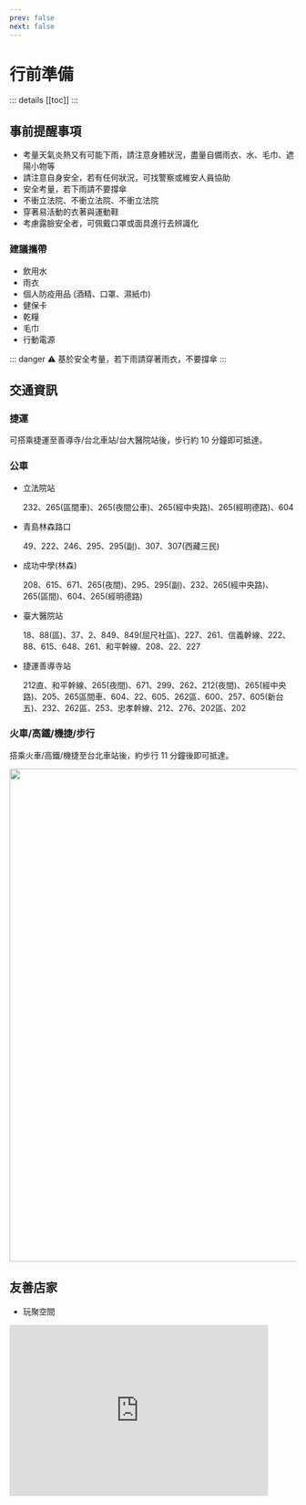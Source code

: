 ```yaml
---
prev: false
next: false
---
```


# 行前準備 <BasicButton label="我已經在現場了🤚" to="/guide" />

::: details
[[toc]]
:::

## 事前提醒事項

- 考量天氣炎熱又有可能下雨，請注意身體狀況，盡量自備雨衣、水、毛巾、遮陽小物等
- 請注意自身安全，若有任何狀況，可找警察或維安人員協助
- 安全考量，若下雨請不要撐傘
- 不衝立法院、不衝立法院、不衝立法院
- 穿著易活動的衣著與運動鞋
- 考慮露臉安全者，可佩戴口罩或面具進行去辨識化

### 建議攜帶

- 飲用水
- 雨衣
- 個人防疫用品 (酒精、口罩、濕紙巾)
- 健保卡
- 乾糧
- 毛巾
- 行動電源

::: danger
⚠️ 基於安全考量，若下雨請穿著雨衣，不要撐傘
:::

## 交通資訊

### ​捷運

可搭乘捷運至善導寺/台北車站/台大醫院站後，步行約 10 分鐘即可抵達。

### ​公車

- 立法院站

  232、265(區間車)、265(夜間公車)、265(經中央路)、265(經明德路)、604

- 青島林森路口

  49、222、246、295、295(副)、307、307(西藏三民)

- 成功中學(林森)

  208、615、671、265(夜間)、295、295(副)、232、265(經中央路)、265(區間)、604、265(經明德路)

- 臺大醫院站

  18、88(區)、37、2、849、849(屈尺社區)、227、261、信義幹線、222、88、615、648、261、和平幹線、208、22、227

- 捷運善導寺站

  212直、和平幹線、265(夜間)、671、299、262、212(夜間)、265(經中央路)、205、265區間車、604、22、605、262區、600、257、605(新台五)、232、262區、253、忠孝幹線、212、276、202區、202

### 火車/高鐵/機捷/步行

搭乘火車/高鐵/機捷至台北車站後，約步行 11 分鐘後即可抵達。

<image src="/direction.png" style="width:90dvw" />

## 友善店家

- 玩聚空間
<iframe src="https://www.google.com/maps/embed?pb=!1m18!1m12!1m3!1d3614.8005016009965!2d121.52876309999999!3d25.0408435!2m3!1f0!2f0!3f0!3m2!1i1024!2i768!4f13.1!3m3!1m2!1s0x3442a97c2fc76da9%3A0x2ae3243e9cc2ccc!2z546p6IGa56m66ZaTIOahjOmBiiDlkITlvI_loLTlnLDnp5_lgJ8v5qGM6YGK6LKp5ZSu5Ye656efL-eyvumHgOWVpOmFki_nlJ_ml6XogZrmnIMv5YWn5pyJ5bqX6LKTNOmauw!5e0!3m2!1szh-TW!2stw!4v1718630341838!5m2!1szh-TW!2stw"  height="300" style="width: 90%; border:0;" allowfullscreen="" loading="lazy" referrerpolicy="no-referrer-when-downgrade" />

- DamnGood. TW
<iframe src="https://www.google.com/maps/embed?pb=!1m18!1m12!1m3!1d3614.527010260363!2d121.52539180000002!3d25.050120900000017!2m3!1f0!2f0!3f0!3m2!1i1024!2i768!4f13.1!3m3!1m2!1s0x3442a96f5fc9a40b%3A0xef736c5ad1adecf4!2sDamnGood.TW!5e0!3m2!1szh-TW!2stw!4v1718630370014!5m2!1szh-TW!2stw"  height="300" style="width: 90%; border:0;" allowfullscreen="" loading="lazy" referrerpolicy="no-referrer-when-downgrade" />

- 左轉有書
<iframe src="https://www.google.com/maps/embed?pb=!1m18!1m12!1m3!1d3614.69426942861!2d121.52166709999997!3d25.04444750000001!2m3!1f0!2f0!3f0!3m2!1i1024!2i768!4f13.1!3m3!1m2!1s0x3442a97074835251%3A0x4e993ee9a5b6a1bb!2z5bem6L2J5pyJ5pu4!5e0!3m2!1szh-TW!2stw!4v1718630381131!5m2!1szh-TW!2stw"  height="300" style="width: 90%; border:0;" allowfullscreen="" loading="lazy" referrerpolicy="no-referrer-when-downgrade" />

- Notch咖啡 高等法院店
<iframe src="https://www.google.com/maps/embed?pb=!1m18!1m12!1m3!1d3614.8832490284603!2d121.51138969999998!3d25.038035899999993!2m3!1f0!2f0!3f0!3m2!1i1024!2i768!4f13.1!3m3!1m2!1s0x3442a940ab3fa043%3A0x23a887dd0047d335!2zTm90Y2jlkpbllaEg6auY562J5rOV6Zmi5bqX!5e0!3m2!1szh-TW!2stw!4v1718630394673!5m2!1szh-TW!2stw" height="300" style="width: 90%; border:0;" allowfullscreen="" loading="lazy" referrerpolicy="no-referrer-when-downgrade"  />

- 更多店家
  > [🔗台派友善店家](https://maps.app.goo.gl/gV94rcHZtGFid9bM9)

<script setup>
  import BasicButton from '../components/BasicButton.vue'
</script>

<style scoped>
  h1 {
    display: flex;
  }
</style>
